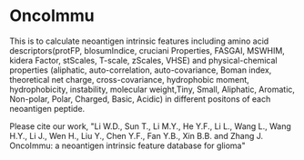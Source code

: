 # OncoImmu

This is to calculate neoantigen intrinsic features including amino acid descriptors(protFP, blosumIndice, cruciani Properties, FASGAI, MSWHIM, kidera Factor, stScales, T-scale, zScales, VHSE) and physical-chemical properties (aliphatic, auto-correlation, auto-covariance, Boman index, theoretical net charge, cross-covariance, hydrophobic moment, hydrophobicity, instability, molecular weight,Tiny, Small, Aliphatic, Aromatic, Non-polar, Polar, Charged, Basic, Acidic) in different positons of each neoantigen peptide. 

Please cite our work, "Li W.D., Sun T., Li M.Y., He Y.F., Li L., Wang L., Wang H.Y., Li J., Wen H., Liu Y., Chen Y.F., Fan Y.B., Xin B.B. and Zhang J. OncoImmu: a neoantigen intrinsic feature database for glioma"
